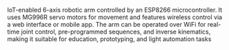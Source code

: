 IoT-enabled 6-axis robotic arm controlled by an ESP8266 microcontroller. It uses MG996R servo motors for movement and features wireless control via a web interface or mobile app. The arm can be operated over WiFi for real-time joint control, pre-programmed sequences, and inverse kinematics, making it suitable for education, prototyping, and light automation tasks
 
  
 

